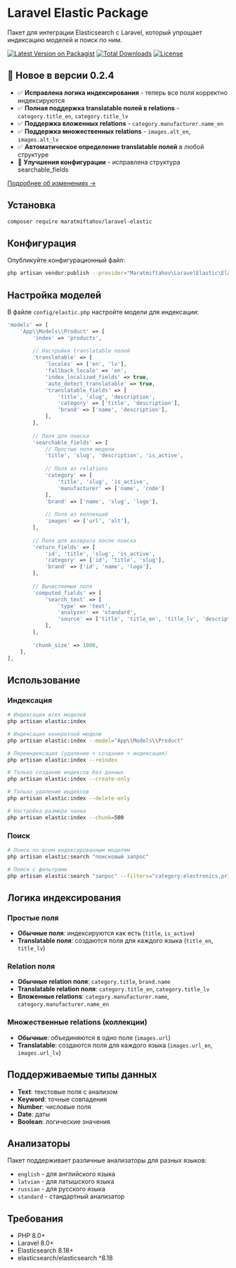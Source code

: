 # Laravel Elastic Package

Пакет для интеграции Elasticsearch с Laravel, который упрощает индексацию моделей и поиск по ним.

[![Latest Version on Packagist](https://img.shields.io/packagist/v/maratmiftahov/laravel-elastic.svg)](https://packagist.org/packages/maratmiftahov/laravel-elastic)
[![Total Downloads](https://img.shields.io/packagist/dt/maratmiftahov/laravel-elastic.svg)](https://packagist.org/packages/maratmiftahov/laravel-elastic)
[![License](https://img.shields.io/packagist/l/maratmiftahov/laravel-elastic.svg)](https://packagist.org/packages/maratmiftahov/laravel-elastic)

## 🚀 Новое в версии 0.2.4

- ✅ **Исправлена логика индексирования** - теперь все поля корректно индексируются
- ✅ **Полная поддержка translatable полей в relations** - `category.title_en`, `category.title_lv`
- ✅ **Поддержка вложенных relations** - `category.manufacturer.name_en`
- ✅ **Поддержка множественных relations** - `images.alt_en`, `images.alt_lv`
- ✅ **Автоматическое определение translatable полей** в любой структуре
- 🔧 **Улучшения конфигурации** - исправлена структура searchable_fields

[Подробнее об изменениях →](CHANGELOG.md#024---2024-12-19)

## Установка

```bash
composer require maratmiftahov/laravel-elastic
```

## Конфигурация

Опубликуйте конфигурационный файл:

```bash
php artisan vendor:publish --provider="Maratmiftahov\LaravelElastic\ElasticServiceProvider"
```

## Настройка моделей

В файле `config/elastic.php` настройте модели для индексации:

```php
'models' => [
    'App\\Models\\Product' => [
        'index' => 'products',
        
        // Настройки translatable полей
        'translatable' => [
            'locales' => ['en', 'lv'],
            'fallback_locale' => 'en',
            'index_localized_fields' => true,
            'auto_detect_translatable' => true,
            'translatable_fields' => [
                'title', 'slug', 'description',
                'category' => ['title', 'description'],
                'brand' => ['name', 'description'],
            ],
        ],
        
        // Поля для поиска
        'searchable_fields' => [
            // Простые поля модели
            'title', 'slug', 'description', 'is_active',
            
            // Поля из relations
            'category' => [
                'title', 'slug', 'is_active',
                'manufacturer' => ['name', 'code']
            ],
            'brand' => ['name', 'slug', 'logo'],
            
            // Поля из коллекций
            'images' => ['url', 'alt'],
        ],
        
        // Поля для возврата после поиска
        'return_fields' => [
            'id', 'title', 'slug', 'is_active',
            'category' => ['id', 'title', 'slug'],
            'brand' => ['id', 'name', 'logo'],
        ],
        
        // Вычисляемые поля
        'computed_fields' => [
            'search_text' => [
                'type' => 'text',
                'analyzer' => 'standard',
                'source' => ['title', 'title_en', 'title_lv', 'description'],
            ],
        ],
        
        'chunk_size' => 1000,
    ],
],
```

## Использование

### Индексация

```bash
# Индексация всех моделей
php artisan elastic:index

# Индексация конкретной модели
php artisan elastic:index --model="App\\Models\\Product"

# Переиндексация (удаление + создание + индексация)
php artisan elastic:index --reindex

# Только создание индексов без данных
php artisan elastic:index --create-only

# Только удаление индексов
php artisan elastic:index --delete-only

# Настройка размера чанка
php artisan elastic:index --chunk=500
```

### Поиск

```bash
# Поиск по всем индексированным моделям
php artisan elastic:search "поисковый запрос"

# Поиск с фильтрами
php artisan elastic:search "запрос" --filters="category:electronics,price:100-1000"
```

## Логика индексирования

### Простые поля

- **Обычные поля**: индексируются как есть (`title`, `is_active`)
- **Translatable поля**: создаются поля для каждого языка (`title_en`, `title_lv`)

### Relation поля

- **Обычные relation поля**: `category.title`, `brand.name`
- **Translatable relation поля**: `category.title_en`, `category.title_lv`
- **Вложенные relations**: `category.manufacturer.name`, `category.manufacturer.name_en`

### Множественные relations (коллекции)

- **Обычные**: объединяются в одно поле (`images.url`)
- **Translatable**: создаются поля для каждого языка (`images.url_en`, `images.url_lv`)

## Поддерживаемые типы данных

- **Text**: текстовые поля с анализом
- **Keyword**: точные совпадения
- **Number**: числовые поля
- **Date**: даты
- **Boolean**: логические значения

## Анализаторы

Пакет поддерживает различные анализаторы для разных языков:

- `english` - для английского языка
- `latvian` - для латышского языка  
- `russian` - для русского языка
- `standard` - стандартный анализатор

## Требования

- PHP 8.0+
- Laravel 8.0+
- Elasticsearch 8.18+
- elasticsearch/elasticsearch ^8.18